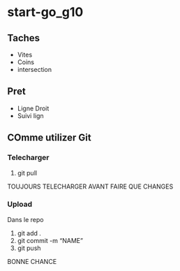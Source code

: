 # start-go_g10


## Taches
* Vites
* Coins
* intersection


## Pret
* Ligne Droit
* Suivi lign
## COmme utilizer Git

### Telecharger
 1. git pull

 TOUJOURS TELECHARGER AVANT FAIRE QUE CHANGES

### Upload
Dans le repo
 1. git add .
 2. git commit -m “NAME”
 3. git push





BONNE CHANCE
